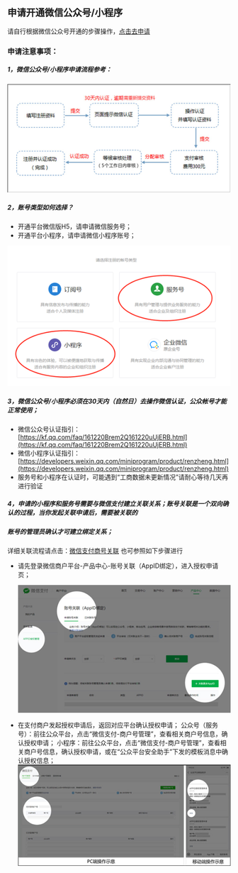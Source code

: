 ## 申请开通微信公众号/小程序

请自行根据微信公众号开通的步骤操作，[点击去申请](https://kf.qq.com/faq/120911VrYVrA151013MfYvYV.html)

### 申请注意事项：

##### 1，微信公众号/小程序申请流程参考：

![](/assets/import6.png)

##### 2，账号类型如何选择？

* 开通平台微信版H5，请申请微信服务号；
* 开通平台小程序，请申请微信小程序账号；

![](/assets/import7.png)

##### 3，微信公众号/小程序必须在30天内（自然日）去操作微信认证，公众帐号才能正常使用；

* 微信公众号认证指引：[https://kf.qq.com/faq/161220Brem2Q161220uUjERB.html](https://kf.qq.com/faq/161220Brem2Q161220uUjERB.html)
* 微信小程序认证指引：[https://developers.weixin.qq.com/miniprogram/product/renzheng.html](https://developers.weixin.qq.com/miniprogram/product/renzheng.html)
* 服务号和小程序在认证时，可能遇到“工商数据未更新情况”请耐心等待几天再进行验证

##### 4，申请的小程序和服务号需要与微信支付建立关联关系；账号关联是一个双向确认的过程，当你发起关联申请后，需要被关联的

##### 账号的管理员确认才可建立绑定关系；

详细关联流程请点击：[微信支付商号关联](https://pay.weixin.qq.com/static/pay_setting/appid_protocol.shtml)  也可参照如下步骤进行

* 请先登录微信商户平台-产品中心-账号关联（AppID绑定），进入授权申请页；

  ![](/assets/import8.png)

* 在支付商户发起授权申请后，返回对应平台确认授权申请； 公众号（服务号）：前往公众平台，点击“微信支付-商户号管理”，查看相关商户号信息，确认授权申请； 小程序：前往公众平台，点击“微信支付-商户号管理”，查看相关商户号信息，确认授权申请，或在“公众平台安全助手”下发的模板消息中确认授权信息；![](/assets/import9.png)



